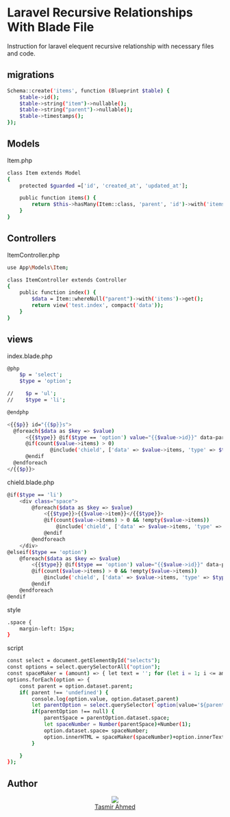 
# Laravel Recursive Relationships With Blade File

Instruction for laravel elequent recursive relationship with necessary files and code.

## migrations
```bash
Schema::create('items', function (Blueprint $table) {
    $table->id();
    $table->string("item")->nullable();
    $table->string("parent")->nullable();
    $table->timestamps();
});
```

## Models

Item.php

```bash
class Item extends Model
{
    protected $guarded =['id', 'created_at', 'updated_at'];

    public function items() {
        return $this->hasMany(Item::class, 'parent', 'id')->with('items');
    }
}
```

## Controllers

ItemController.php

```bash
use App\Models\Item;

class ItemController extends Controller
{
    public function index() {
        $data = Item::whereNull("parent")->with('items')->get();
        return view('test.index', compact('data'));
    }
}

```

## views

index.blade.php

```bash
@php
    $p = 'select';
    $type = 'option';

//    $p = 'ul';
//    $type = 'li';

@endphp

<{{$p}} id="{{$p}}s">
  @foreach($data as $key => $value)
      <{{$type}} @if($type == 'option') value="{{$value->id}}" data-parent="{{$value->parent}}" data-space="0" @endif>{{$value->item}} ({{count($value->items) ?? 0}})</{{$type}}>
      @if(count($value->items) > 0)
              @include('chield', ['data' => $value->items, 'type' => $type])
      @endif
  @endforeach
</{{$p}}>

```

chield.blade.php

```bash
@if($type == 'li')
    <div class="space">
        @foreach($data as $key => $value)
            <{{$type}}>{{$value->item}}</{{$type}}>
            @if(count($value->items) > 0 && !empty($value->items))
                @include('chield', ['data' => $value->items, 'type' => $type])
            @endif
        @endforeach
    </div>
@elseif($type == 'option')
    @foreach($data as $key => $value)
        <{{$type}} @if($type == 'option') value="{{$value->id}}" data-parent="{{$value->parent}}" data-space="1" @endif>{{$value->item}}</{{$type}}>
        @if(count($value->items) > 0 && !empty($value->items))
            @include('chield', ['data' => $value->items, 'type' => $type])
        @endif
    @endforeach
@endif
```

style

```bash
.space {
    margin-left: 15px;
}
```

script

```bash
const select = document.getElementById("selects");
const options = select.querySelectorAll("option");
const spaceMaker = (amount) => { let text = ''; for (let i = 1; i <= amount; i++) { /*if(i==amount){text+='&rArr;'} else {text+='='} */ text += '&nbsp;&nbsp;'; } return text; };
options.forEach(option => {
    const parent = option.dataset.parent;
    if( parent !== 'undefined') {
        console.log(option.value, option.dataset.parent)
        let parentOption = select.querySelector(`option[value='${parent}']`);
        if(parentOption !== null) {
            parentSpace = parentOption.dataset.space;
            let spaceNumber = Number(parentSpace)+Number(1);
            option.dataset.space= spaceNumber;
            option.innerHTML = spaceMaker(spaceNumber)+option.innerText;
        }

    }
});
```
## Author
<p align="center">
<a href="https://laravel.com" target="_blank"><img src="https://avatars.githubusercontent.com/u/25658870?s=40&v=4"><br>Tasmir Ahmed</a>
</p>

